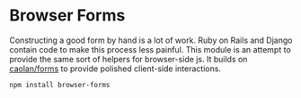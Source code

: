 # Browser Forms

Constructing a good form by hand is a lot of work. 
Ruby on Rails and Django contain code to make this process less painful.
This module is an attempt to provide the same sort of helpers for browser-side js.
It builds on [caolan/forms](http://github.com/caolan/forms) to provide polished client-side interactions.

    npm install browser-forms

